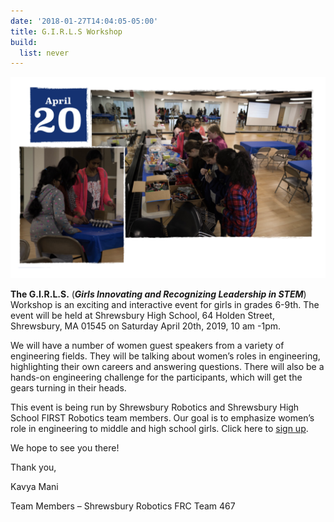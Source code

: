 ```yaml
---
date: '2018-01-27T14:04:05-05:00'
title: G.I.R.L.S Workshop
build:
  list: never
---
```



![G.I.R.L.S workshop](2019_GirlsDay.png)

**The G.I.R.L.S.** (***Girls Innovating and Recognizing Leadership in STEM***) Workshop is an exciting and interactive event for girls in grades 6-9th. The event will be held at Shrewsbury High School, 64 Holden Street, Shrewsbury, MA 01545 on Saturday April 20th, 2019, 10 am -1pm.

We will have a number of women guest speakers from a variety of engineering fields. They will be talking about women’s roles in engineering, highlighting their own careers and answering questions. There will also be a hands-on engineering challenge for the participants, which will get the gears turning in their heads.

This event is being run by Shrewsbury Robotics and Shrewsbury High School FIRST Robotics team members. Our goal is to emphasize women’s role in engineering to middle and high school girls. Click here to [sign up](https://shrewsburyrobotics.wufoo.com/forms/w9mzpf40mx9b5c/).

We hope to see you there!

Thank you,

Kavya Mani

Team Members – Shrewsbury Robotics FRC Team 467